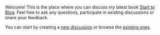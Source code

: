Welcome! This is the place where you can discuss my latest book [Start to Blog](https://start-to.blog/). Feel free to ask any questions, participate in existing discussions or share your feedback.

You can start by creating a [new discussion](https://github.com/brendt/start-to-blog/discussions/new) or browse the [existing ones](https://github.com/brendt/start-to-blog/discussions).
